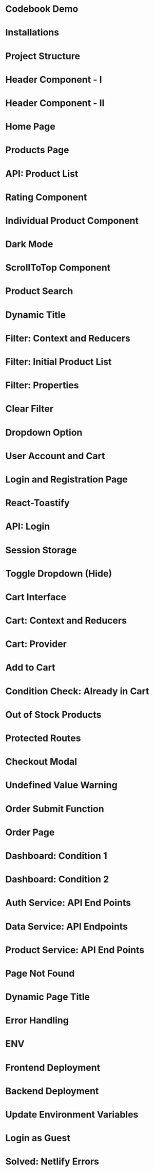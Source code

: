 # Codebook Demo
# Installations
# Project Structure
# Header Component - I
# Header Component - II
# Home Page
# Products Page
# API: Product List
# Rating Component
# Individual Product Component
# Dark Mode
# ScrollToTop Component
# Product Search
# Dynamic Title
# Filter: Context and Reducers
# Filter: Initial Product List
# Filter: Properties
# Clear Filter
# Dropdown Option
# User Account and Cart
# Login and Registration Page
# React-Toastify
# API: Login
# Session Storage
# Toggle Dropdown (Hide)
# Cart Interface
# Cart: Context and Reducers
# Cart: Provider
# Add to Cart
# Condition Check: Already in Cart
# Out of Stock Products
# Protected Routes
# Checkout Modal
# Undefined Value Warning
# Order Submit Function
# Order Page
# Dashboard: Condition 1
# Dashboard: Condition 2
# Auth Service: API End Points
# Data Service: API Endpoints
# Product Service: API End Points
# Page Not Found
# Dynamic Page Title
# Error Handling
# ENV
# Frontend Deployment
# Backend Deployment
# Update Environment Variables
# Login as Guest
# Solved: Netlify Errors
